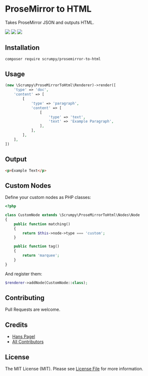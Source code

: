 # ProseMirror to HTML

Takes ProseMirror JSON and outputs HTML.

[![](https://img.shields.io/packagist/v/scrumpy/prosemirror-to-html.svg)](https://packagist.org/packages/scrumpy/prosemirror-to-html)
[![](https://img.shields.io/packagist/dt/scrumpy/prosemirror-to-html.svg)](https://packagist.org/packages/scrumpy/prosemirror-to-html)
[![](https://api.travis-ci.org/scrumpy/prosemirror-to-html.svg?branch=master)](https://travis-ci.org/scrumpy/prosemirror-to-html)

## Installation

```bash
composer require scrumpy/prosemirror-to-html
```

## Usage

```php
(new \Scrumpy\ProseMirrorToHtml\Renderer)->render([
    'type' => 'doc',
    'content' => [
        [
            'type' => 'paragraph',
            'content' => [
                [
                    'type' => 'text',
                    'text' => 'Example Paragraph',
                ],
            ],
        ],
    ],
])
```

## Output

```html
<p>Example Text</p>
```

## Custom Nodes

Define your custom nodes as PHP classes:

```php
<?php

class CustomNode extends \Scrumpy\ProseMirrorToHtml\Nodes\Node
{
    public function matching()
    {
        return $this->node->type === 'custom';
    }

    public function tag()
    {
        return 'marquee';
    }
}
```

And register them:

```php
$renderer->addNode(CustomNode::class);
```

## Contributing

Pull Requests are welcome.

## Credits

- [Hans Pagel](https://github.com/hanspagel)
- [All Contributors](../../contributors)

## License

The MIT License (MIT). Please see [License File](LICENSE.md) for more information.
